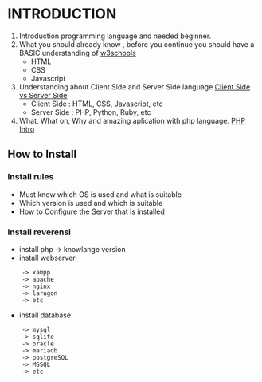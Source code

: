 # INTRODUCTION
1. Introduction programming language and needed beginner.
2. What you should already know , before you continue you should have a BASIC understanding of 
[w3schools](https://www.w3schools.com)
    - HTML
    - CSS 
    - Javascript
3. Understanding about Client Side and Server Side language
[Client Side vs Server Side](https://www.c-sharpcorner.com/UploadFile/2072a9/client-side-vs-server-side-programming-languages/)
    - Client Side  : HTML, CSS, Javascript, etc
    - Server Side  : PHP, Python, Ruby, etc
4. What, What on, Why and amazing aplication with php language.
[PHP Intro](https://www.w3schools.com/php/php_intro.asp)        
## How to Install
### Install rules
- Must know which OS is used and what is suitable
- Which version is used and which is suitable
- How to Configure the Server that is installed
### Install reverensi 
- install php -> knowlange version
- install webserver
```
    -> xampp
    -> apache
    -> nginx
    -> laragon
    -> etc
```
- install database
```
    -> mysql
    -> sqlite
    -> oracle
    -> mariadb
    -> postgreSQL
    -> MSSQL
    -> etc
```